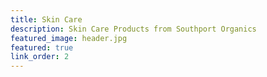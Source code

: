 ```yaml
---
title: Skin Care
description: Skin Care Products from Southport Organics
featured_image: header.jpg
featured: true
link_order: 2
---
```

